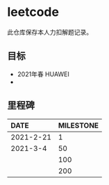 # leetcode
此仓库保存本人力扣解题记录。

## 目标

- 2021年春 HUAWEI
- 

## 里程碑

| DATE      | MILESTONE |
| :-------- | --------- |
| 2021-2-21 | 1         |
| 2021-3-4  | 50        |
|           | 100       |
|           | 200       |

